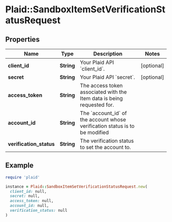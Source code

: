 # Plaid::SandboxItemSetVerificationStatusRequest

## Properties

| Name | Type | Description | Notes |
| ---- | ---- | ----------- | ----- |
| **client_id** | **String** | Your Plaid API &#x60;client_id&#x60;. | [optional] |
| **secret** | **String** | Your Plaid API &#x60;secret&#x60;. | [optional] |
| **access_token** | **String** | The access token associated with the Item data is being requested for. |  |
| **account_id** | **String** | The &#x60;account_id&#x60; of the account whose verification status is to be modified |  |
| **verification_status** | **String** | The verification status to set the account to. |  |

## Example

```ruby
require 'plaid'

instance = Plaid::SandboxItemSetVerificationStatusRequest.new(
  client_id: null,
  secret: null,
  access_token: null,
  account_id: null,
  verification_status: null
)
```

